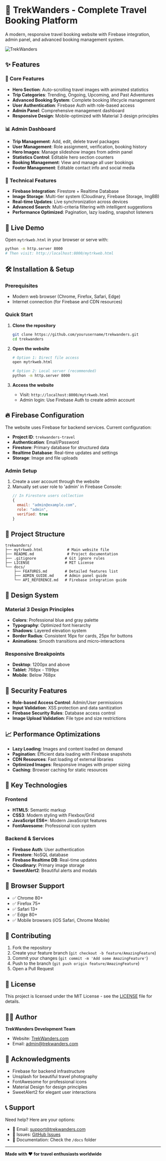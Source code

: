 # 🌄 TrekWanders - Complete Travel Booking Platform

A modern, responsive travel booking website with Firebase integration, admin panel, and advanced booking management system.

![TrekWanders](https://images.unsplash.com/photo-1506905925346-21bda4d32df4?w=800&h=400&fit=crop)

## ✨ Features

### 🎯 **Core Features**
- **Hero Section**: Auto-scrolling travel images with animated statistics
- **Trip Categories**: Trending, Ongoing, Upcoming, and Past Adventures
- **Advanced Booking System**: Complete booking lifecycle management
- **User Authentication**: Firebase Auth with role-based access
- **Admin Panel**: Comprehensive management dashboard
- **Responsive Design**: Mobile-optimized with Material 3 design principles

### 📊 **Admin Dashboard**
- **Trip Management**: Add, edit, delete travel packages
- **User Management**: Role assignment, verification, booking history
- **Hero Images**: Manage slideshow images from admin panel
- **Statistics Control**: Editable hero section counters
- **Booking Management**: View and manage all user bookings
- **Footer Management**: Editable contact info and social media

### 🔧 **Technical Features**
- **Firebase Integration**: Firestore + Realtime Database
- **Image Storage**: Multi-tier system (Cloudinary, Firebase Storage, ImgBB)
- **Real-time Updates**: Live synchronization across devices
- **Advanced Search**: Multi-criteria filtering with intelligent suggestions
- **Performance Optimized**: Pagination, lazy loading, snapshot listeners

## 🚀 **Live Demo**

Open `mytrkweb.html` in your browser or serve with:
```bash
python -m http.server 8000
# Then visit: http://localhost:8000/mytrkweb.html
```

## 🛠️ **Installation & Setup**

### Prerequisites
- Modern web browser (Chrome, Firefox, Safari, Edge)
- Internet connection (for Firebase and CDN resources)

### Quick Start
1. **Clone the repository**
   ```bash
   git clone https://github.com/yourusername/trekwanders.git
   cd trekwanders
   ```

2. **Open the website**
   ```bash
   # Option 1: Direct file access
   open mytrkweb.html
   
   # Option 2: Local server (recommended)
   python -m http.server 8000
   ```

3. **Access the website**
   - Visit: `http://localhost:8000/mytrkweb.html`
   - Admin login: Use Firebase Auth to create admin account

## 🔥 **Firebase Configuration**

The website uses Firebase for backend services. Current configuration:
- **Project ID**: `trekwanders-travel`
- **Authentication**: Email/Password
- **Firestore**: Primary database for structured data
- **Realtime Database**: Real-time updates and settings
- **Storage**: Image and file uploads

### Admin Setup
1. Create a user account through the website
2. Manually set user role to 'admin' in Firebase Console:
   ```javascript
   // In Firestore users collection
   {
     email: "admin@example.com",
     role: "admin",
     verified: true
   }
   ```

## 📁 **Project Structure**

```
trekwanders/
├── mytrkweb.html           # Main website file
├── README.md               # Project documentation
├── .gitignore             # Git ignore rules
├── LICENSE                # MIT License
└── docs/
    ├── FEATURES.md        # Detailed features list
    ├── ADMIN_GUIDE.md     # Admin panel guide
    └── API_REFERENCE.md   # Firebase integration guide
```

## 🎨 **Design System**

### Material 3 Design Principles
- **Colors**: Professional blue and gray palette
- **Typography**: Optimized font hierarchy
- **Shadows**: Layered elevation system
- **Border Radius**: Consistent 16px for cards, 25px for buttons
- **Animations**: Smooth transitions and micro-interactions

### Responsive Breakpoints
- **Desktop**: 1200px and above
- **Tablet**: 768px - 1199px
- **Mobile**: Below 768px

## 🔐 **Security Features**

- **Role-based Access Control**: Admin/User permissions
- **Input Validation**: XSS protection and data sanitization
- **Firebase Security Rules**: Database access control
- **Image Upload Validation**: File type and size restrictions

## 📈 **Performance Optimizations**

- **Lazy Loading**: Images and content loaded on demand
- **Pagination**: Efficient data loading with Firebase snapshots
- **CDN Resources**: Fast loading of external libraries
- **Optimized Images**: Responsive images with proper sizing
- **Caching**: Browser caching for static resources

## 🌟 **Key Technologies**

### Frontend
- **HTML5**: Semantic markup
- **CSS3**: Modern styling with Flexbox/Grid
- **JavaScript ES6+**: Modern JavaScript features
- **FontAwesome**: Professional icon system

### Backend & Services
- **Firebase Auth**: User authentication
- **Firestore**: NoSQL database
- **Firebase Realtime DB**: Real-time updates
- **Cloudinary**: Primary image storage
- **SweetAlert2**: Beautiful alerts and modals

## 📱 **Browser Support**

- ✅ Chrome 80+
- ✅ Firefox 75+
- ✅ Safari 13+
- ✅ Edge 80+
- ✅ Mobile browsers (iOS Safari, Chrome Mobile)

## 🤝 **Contributing**

1. Fork the repository
2. Create your feature branch (`git checkout -b feature/AmazingFeature`)
3. Commit your changes (`git commit -m 'Add some AmazingFeature'`)
4. Push to the branch (`git push origin feature/AmazingFeature`)
5. Open a Pull Request

## 📄 **License**

This project is licensed under the MIT License - see the [LICENSE](LICENSE) file for details.

## 👨‍💻 **Author**

**TrekWanders Development Team**
- Website: [TrekWanders.com](https://trekwanders.com)
- Email: admin@trekwanders.com

## 🙏 **Acknowledgments**

- Firebase for backend infrastructure
- Unsplash for beautiful travel photography
- FontAwesome for professional icons
- Material Design for design principles
- SweetAlert2 for elegant user interactions

## 📞 **Support**

Need help? Here are your options:
- 📧 Email: support@trekwanders.com
- 🐛 Issues: [GitHub Issues](https://github.com/yourusername/trekwanders/issues)
- 📖 Documentation: Check the `/docs` folder

---

**Made with ❤️ for travel enthusiasts worldwide**
